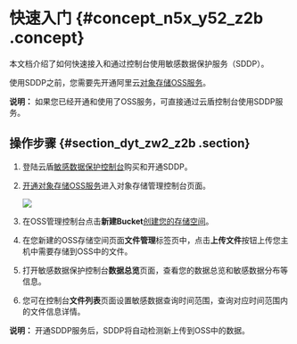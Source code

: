 # 快速入门 {#concept_n5x_y52_z2b .concept}

本文档介绍了如何快速接入和通过控制台使用敏感数据保护服务（SDDP）。

使用SDDP之前，您需要先开通阿里云[对象存储OSS服务](https://help.aliyun.com/document_detail/31817.html?spm=a2c4g.11186623.6.541.2b227815o1BkNM)。

**说明：** 如果您已经开通和使用了OSS服务，可直接通过云盾控制台使用SDDP服务。

## 操作步骤 {#section_dyt_zw2_z2b .section}

1.  登陆云盾[敏感数据保护控制台](https://yundunnext.console.aliyun.com/?p=sddp)购买和开通SDDP。
2.  [开通对象存储OSS服务](https://help.aliyun.com/document_detail/31883.html?spm=a2c4g.11174283.6.559.4bb77da2ThEUSS)进入对象存储管理控制台页面。

    ![](http://static-aliyun-doc.oss-cn-hangzhou.aliyuncs.com/assets/img/19019/153682592011213_zh-CN.png)

3.  在OSS管理控制台点击**新建Bucket**[创建您的存储空间](https://help.aliyun.com/document_detail/31885.html?spm=a2c4g.11186623.6.562.7f7f1c62zaqiU5)。
4.  在您新建的OSS存储空间页面**文件管理**标签页中，点击**上传文件**按钮上传您主机中需要存储到OSS中的文件。
5.  打开敏感数据保护控制台**数据总览**页面，查看您的数据总览和敏感数据分布等信息。
6.  您可在控制台**文件列表**页面设置敏感数据查询时间范围，查询对应时间范围内的文件信息详情。

**说明：** 开通SDDP服务后，SDDP将自动检测新上传到OSS中的数据。

